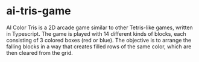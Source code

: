 # ai-tris-game
AI Color Tris is a 2D arcade game similar to other Tetris-like games, written in Typescript. The game is played with 14 different kinds of blocks, each consisting of 3 colored boxes (red or blue). The objective is to arrange the falling blocks in a way that creates filled rows of the same color, which are then cleared from the grid.

